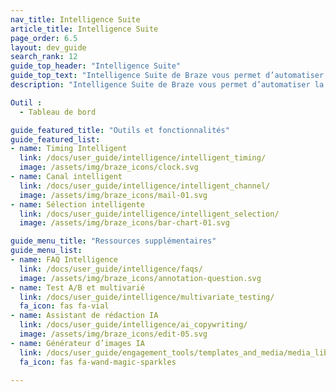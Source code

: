 ```yaml
---
nav_title: Intelligence Suite
article_title: Intelligence Suite
page_order: 6.5
layout: dev_guide
search_rank: 12
guide_top_header: "Intelligence Suite"
guide_top_text: "Intelligence Suite de Braze vous permet d’automatiser la prise de décision avec des informations basées sur les données. De l’heure de livraison au test multivarié, les marques peuvent utiliser ces outils et fonctionnalités pour créer des expériences dynamiques et cross-canal, afin d’optimiser l’ensemble. <br> <br> Intelligence Suite est composée de trois fonctionnalités principales : Timing Intelligent, Canal intelligent et Sélection intelligente."
description: "Intelligence Suite de Braze vous permet d’automatiser la prise de décision avec des informations basées sur les données. De l’heure de livraison au test multivarié, les marques peuvent utiliser ces outils et fonctionnalités pour créer des expériences dynamiques et cross-canal, afin d’optimiser l’ensemble."

Outil :
  - Tableau de bord

guide_featured_title: "Outils et fonctionnalités"
guide_featured_list:
- name: Timing Intelligent
  link: /docs/user_guide/intelligence/intelligent_timing/
  image: /assets/img/braze_icons/clock.svg
- name: Canal intelligent
  link: /docs/user_guide/intelligence/intelligent_channel/
  image: /assets/img/braze_icons/mail-01.svg
- name: Sélection intelligente
  link: /docs/user_guide/intelligence/intelligent_selection/
  image: /assets/img/braze_icons/bar-chart-01.svg

guide_menu_title: "Ressources supplémentaires"
guide_menu_list:
- name: FAQ Intelligence
  link: /docs/user_guide/intelligence/faqs/
  image: /assets/img/braze_icons/annotation-question.svg
- name: Test A/B et multivarié
  link: /docs/user_guide/intelligence/multivariate_testing/
  fa_icon: fas fa-vial
- name: Assistant de rédaction IA
  link: /docs/user_guide/intelligence/ai_copywriting/
  image: /assets/img/braze_icons/edit-05.svg
- name: Générateur d’images IA
  link: /docs/user_guide/engagement_tools/templates_and_media/media_library/#generate-ai
  fa_icon: fas fa-wand-magic-sparkles

---
```


<br>